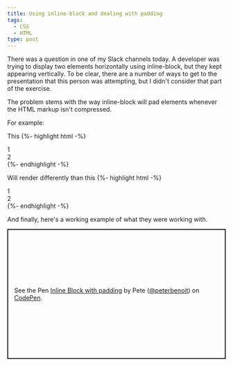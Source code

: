 ```yaml
---
title: Using inline-block and dealing with padding
tags:
  - CSS
  - HTML
type: post
---
```


There was a question in one of my Slack channels today. A developer was trying to display two elements horizontally using inline-block, but they kept appearing vertically. To be clear, there are a number of ways to get to the presentation that this person was attempting, but I didn't consider that part of the exercise.

The problem stems with the way inline-block will pad elements whenever the HTML markup isn't compressed.

For example:

This <i class="fa fa-arrow-down" aria-hidden="true"></i>
{%- highlight html -%}
<div>
    <div>1</div>
    <div>2</div>
</div>
{%- endhighlight -%}

Will render differently than this <i class="fa fa-arrow-down" aria-hidden="true"></i>
{%- highlight html -%}
<div><div>1</div><div>2</div></div>
{%- endhighlight -%}

And finally, here's a working example of what they were working with.

<p class="codepen" data-height="300" data-theme-id="22720" data-default-tab="html,result" data-user="peterbenoit" data-slug-hash="povZoZz" style="height: 300px; box-sizing: border-box; display: flex; align-items: center; justify-content: center; border: 2px solid; margin: 1em 0; padding: 1em;" data-pen-title="Inline Block with padding">
  <span>See the Pen <a href="https://codepen.io/peterbenoit/pen/povZoZz">
  Inline Block with padding</a> by Pete (<a href="https://codepen.io/peterbenoit">@peterbenoit</a>)
  on <a href="https://codepen.io">CodePen</a>.</span>
</p>
<script async src="https://static.codepen.io/assets/embed/ei.js"></script>